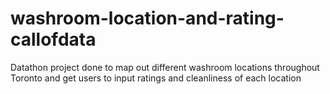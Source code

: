 # washroom-location-and-rating-callofdata
Datathon project done to map out different washroom locations throughout Toronto and get users to input ratings and cleanliness of each location

